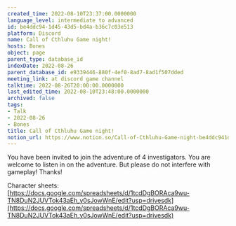 ```yaml
---
created_time: 2022-08-10T23:37:00.0000000
language_level: intermediate to advanced
id: be4ddc94-1d45-43d5-bd4a-b36c7c03e513
platform: Discord
name: Call of Cthluhu Game night!
hosts: Bones
object: page
parent_type: database_id
indexDate: 2022-08-26
parent_database_id: e9339446-880f-4ef0-8ad7-8ad1f507dded
meeting_link: at discord game channel
talktime: 2022-08-26T20:00:00.0000000
last_edited_time: 2022-08-10T23:48:00.0000000
archived: false
tags:
- Talk
- 2022-08-26
- Bones
title: Call of Cthluhu Game night!
notion_url: https://www.notion.so/Call-of-Cthluhu-Game-night-be4ddc941d4543d5bd4ab36c7c03e513
---
```


You have been invited to join the adventure of 4 investigators. 
You are welcome to listen in on the adventure. But please do not interfere with gameplay! Thanks!



Character sheets: 
[https://docs.google.com/spreadsheets/d/1tcdDgBORAca9wu-TN8DuN2JUVTok43aEh_y0sJowWnE/edit?usp=drivesdk](https://docs.google.com/spreadsheets/d/1tcdDgBORAca9wu-TN8DuN2JUVTok43aEh_y0sJowWnE/edit?usp=drivesdk)   











